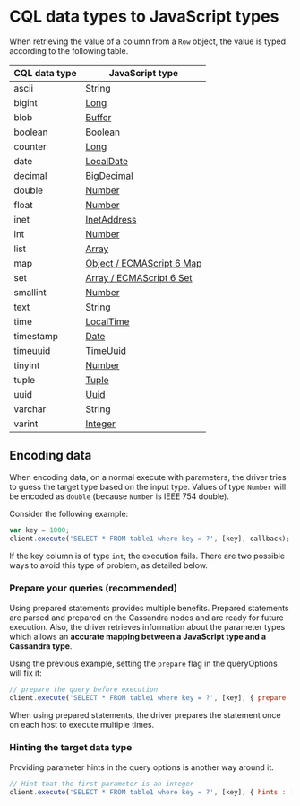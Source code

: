 # CQL data types to JavaScript types

When retrieving the value of a column from a `Row` object, the value is typed according to the following table.

CQL data type|JavaScript type
---|---
ascii|String
bigint|[Long](numerical)
blob|[Buffer][buffer]
boolean|Boolean
counter|[Long](numerical)
date|[LocalDate](datetime)
decimal|[BigDecimal](numerical)
double|[Number](numerical)
float|[Number](numerical)
inet|[InetAddress][inetaddress-api]
int|[Number](numerical)
list|[Array](collections)
map|[Object / ECMAScript 6 Map](collections)
set|[Array / ECMAScript 6 Set](collections)
smallint|[Number](numerical)
text|String
time|[LocalTime](datetime)
timestamp|[Date](datetime)
timeuuid|[TimeUuid](uuids)
tinyint|[Number](numerical)
tuple|[Tuple](tuples)
uuid|[Uuid](uuids)
varchar|String
varint|[Integer](numerical)

## Encoding data 

When encoding data, on a normal execute with parameters, the driver tries to guess the target type based on the input
type. Values of type `Number` will be encoded as `double` (because `Number` is IEEE 754 double).

Consider the following example:

```javascript
var key = 1000;
client.execute('SELECT * FROM table1 where key = ?', [key], callback);
```

If the key column is of type `int`, the execution fails. There are two possible ways to avoid this type of problem, as
detailed below.

### Prepare your queries (recommended)

Using prepared statements provides multiple benefits. Prepared statements are parsed and prepared on the Cassandra nodes
and are ready for future execution. Also, the driver retrieves information about the parameter types which allows an
**accurate mapping between a JavaScript type and a Cassandra type**.

Using the previous example, setting the `prepare` flag in the queryOptions will fix it:

```javascript
// prepare the query before execution 
client.execute('SELECT * FROM table1 where key = ?', [key], { prepare : true }, callback);
```

When using prepared statements, the driver prepares the statement once on each host to execute multiple times.

### Hinting the target data type

Providing parameter hints in the query options is another way around it.

```javascript
// Hint that the first parameter is an integer 
client.execute('SELECT * FROM table1 where key = ?', [key], { hints : ['int'] }, callback);
```

[inetaddress-api]: http://docs.datastax.com/en/latest-nodejs-driver-api/module-types-InetAddress.html
[buffer]: https://nodejs.org/api/buffer.html